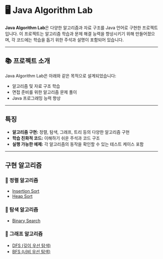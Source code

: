 

# 🖥️ Java Algorithm Lab

**Java Algorithm Lab**은 다양한 알고리즘과 자료 구조를 Java 언어로 구현한 프로젝트입니다. 
이 프로젝트는 알고리즘 학습과 문제 해결 능력을 향상시키기 위해 만들어졌으며, 
각 코드에는 학습을 돕기 위한 주석과 설명이 포함되어 있습니다.


---

## 📚 프로젝트 소개

Java Algorithm Lab은 아래와 같은 목적으로 설계되었습니다:

- 알고리즘 및 자료 구조 학습
- 면접 준비를 위한 알고리즘 문제 풀이
- Java 프로그래밍 능력 향상

---

## 특징

- **알고리즘 구현:** 정렬, 탐색, 그래프, 트리 등의 다양한 알고리즘 구현
- **학습 친화적 코드:** 이해하기 쉬운 주석과 코드 구조
- **실행 가능한 예제:** 각 알고리즘의 동작을 확인할 수 있는 테스트 케이스 포함

---

## 구현 알고리즘

### 📌 정렬 알고리즘
- [Insertion Sort](정렬알고리즘/InsertionSort.java)
- [Heap Sort](src/ch03/HeapSort.java)

### 📌 탐색 알고리즘
- [Binary Search](src/ch02/BinarySearchProblem.java)

### 📌 그래프 알고리즘
- [DFS (깊이 우선 탐색)](그래프알고리즘)
- [BFS (너비 우선 탐색)](src/ch04/bfs/BfsSearch.java)


